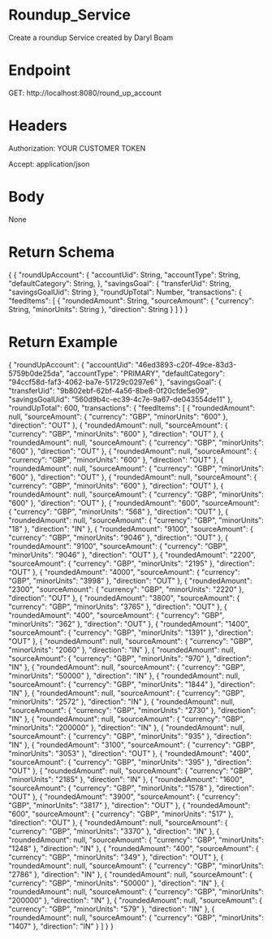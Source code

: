 # Roundup_Service
Create a roundup Service created by Daryl Boam

# Endpoint
GET: http://localhost:8080/round_up_account

# Headers

Authorization: YOUR CUSTOMER TOKEN 

Accept: application/json

# Body

None

# Return Schema

{
{
    "roundUpAccount": {
        "accountUid": String,
        "accountType": String,
        "defaultCategory": String,
    },
    "savingsGoal": {
        "transferUid": String,
        "savingsGoalUid": String
    },
    "roundUpTotal": Number,
    "transactions": {
        "feedItems": [
            {
                "roundedAmount": String,
                "sourceAmount": {
                    "currency": String,
                    "minorUnits": String
                },
                "direction": String
            }
        ]
    }
}


# Return Example

{
    "roundUpAccount": {
        "accountUid": "46ed3893-c20f-49ce-83d3-5759b0de25da",
        "accountType": "PRIMARY",
        "defaultCategory": "94ccf58d-faf3-4062-ba7e-51729c0297e6"
    },
    "savingsGoal": {
        "transferUid": "9b802ebf-62bf-4a56-8be8-0f20cfde5e09",
        "savingsGoalUid": "560d9b4c-ec39-4c7e-9a67-de043554de11"
    },
    "roundUpTotal": 600,
    "transactions": {
        "feedItems": [
            {
                "roundedAmount": null,
                "sourceAmount": {
                    "currency": "GBP",
                    "minorUnits": "600"
                },
                "direction": "OUT"
            },
            {
                "roundedAmount": null,
                "sourceAmount": {
                    "currency": "GBP",
                    "minorUnits": "600"
                },
                "direction": "OUT"
            },
            {
                "roundedAmount": null,
                "sourceAmount": {
                    "currency": "GBP",
                    "minorUnits": "600"
                },
                "direction": "OUT"
            },
            {
                "roundedAmount": null,
                "sourceAmount": {
                    "currency": "GBP",
                    "minorUnits": "600"
                },
                "direction": "OUT"
            },
            {
                "roundedAmount": null,
                "sourceAmount": {
                    "currency": "GBP",
                    "minorUnits": "600"
                },
                "direction": "OUT"
            },
            {
                "roundedAmount": null,
                "sourceAmount": {
                    "currency": "GBP",
                    "minorUnits": "600"
                },
                "direction": "OUT"
            },
            {
                "roundedAmount": null,
                "sourceAmount": {
                    "currency": "GBP",
                    "minorUnits": "600"
                },
                "direction": "OUT"
            },
            {
                "roundedAmount": "600",
                "sourceAmount": {
                    "currency": "GBP",
                    "minorUnits": "568"
                },
                "direction": "OUT"
            },
            {
                "roundedAmount": null,
                "sourceAmount": {
                    "currency": "GBP",
                    "minorUnits": "18"
                },
                "direction": "IN"
            },
            {
                "roundedAmount": "9100",
                "sourceAmount": {
                    "currency": "GBP",
                    "minorUnits": "9046"
                },
                "direction": "OUT"
            },
            {
                "roundedAmount": "9100",
                "sourceAmount": {
                    "currency": "GBP",
                    "minorUnits": "9046"
                },
                "direction": "OUT"
            },
            {
                "roundedAmount": "2200",
                "sourceAmount": {
                    "currency": "GBP",
                    "minorUnits": "2195"
                },
                "direction": "OUT"
            },
            {
                "roundedAmount": "4000",
                "sourceAmount": {
                    "currency": "GBP",
                    "minorUnits": "3998"
                },
                "direction": "OUT"
            },
            {
                "roundedAmount": "2300",
                "sourceAmount": {
                    "currency": "GBP",
                    "minorUnits": "2220"
                },
                "direction": "OUT"
            },
            {
                "roundedAmount": "3800",
                "sourceAmount": {
                    "currency": "GBP",
                    "minorUnits": "3765"
                },
                "direction": "OUT"
            },
            {
                "roundedAmount": "400",
                "sourceAmount": {
                    "currency": "GBP",
                    "minorUnits": "362"
                },
                "direction": "OUT"
            },
            {
                "roundedAmount": "1400",
                "sourceAmount": {
                    "currency": "GBP",
                    "minorUnits": "1391"
                },
                "direction": "OUT"
            },
            {
                "roundedAmount": null,
                "sourceAmount": {
                    "currency": "GBP",
                    "minorUnits": "2060"
                },
                "direction": "IN"
            },
            {
                "roundedAmount": null,
                "sourceAmount": {
                    "currency": "GBP",
                    "minorUnits": "970"
                },
                "direction": "IN"
            },
            {
                "roundedAmount": null,
                "sourceAmount": {
                    "currency": "GBP",
                    "minorUnits": "50000"
                },
                "direction": "IN"
            },
            {
                "roundedAmount": null,
                "sourceAmount": {
                    "currency": "GBP",
                    "minorUnits": "1844"
                },
                "direction": "IN"
            },
            {
                "roundedAmount": null,
                "sourceAmount": {
                    "currency": "GBP",
                    "minorUnits": "2572"
                },
                "direction": "IN"
            },
            {
                "roundedAmount": null,
                "sourceAmount": {
                    "currency": "GBP",
                    "minorUnits": "2730"
                },
                "direction": "IN"
            },
            {
                "roundedAmount": null,
                "sourceAmount": {
                    "currency": "GBP",
                    "minorUnits": "200000"
                },
                "direction": "IN"
            },
            {
                "roundedAmount": null,
                "sourceAmount": {
                    "currency": "GBP",
                    "minorUnits": "935"
                },
                "direction": "IN"
            },
            {
                "roundedAmount": "3100",
                "sourceAmount": {
                    "currency": "GBP",
                    "minorUnits": "3053"
                },
                "direction": "OUT"
            },
            {
                "roundedAmount": "400",
                "sourceAmount": {
                    "currency": "GBP",
                    "minorUnits": "395"
                },
                "direction": "OUT"
            },
            {
                "roundedAmount": null,
                "sourceAmount": {
                    "currency": "GBP",
                    "minorUnits": "2185"
                },
                "direction": "IN"
            },
            {
                "roundedAmount": "1600",
                "sourceAmount": {
                    "currency": "GBP",
                    "minorUnits": "1578"
                },
                "direction": "OUT"
            },
            {
                "roundedAmount": "3900",
                "sourceAmount": {
                    "currency": "GBP",
                    "minorUnits": "3817"
                },
                "direction": "OUT"
            },
            {
                "roundedAmount": "600",
                "sourceAmount": {
                    "currency": "GBP",
                    "minorUnits": "517"
                },
                "direction": "OUT"
            },
            {
                "roundedAmount": null,
                "sourceAmount": {
                    "currency": "GBP",
                    "minorUnits": "3370"
                },
                "direction": "IN"
            },
            {
                "roundedAmount": null,
                "sourceAmount": {
                    "currency": "GBP",
                    "minorUnits": "1248"
                },
                "direction": "IN"
            },
            {
                "roundedAmount": "400",
                "sourceAmount": {
                    "currency": "GBP",
                    "minorUnits": "349"
                },
                "direction": "OUT"
            },
            {
                "roundedAmount": null,
                "sourceAmount": {
                    "currency": "GBP",
                    "minorUnits": "2786"
                },
                "direction": "IN"
            },
            {
                "roundedAmount": null,
                "sourceAmount": {
                    "currency": "GBP",
                    "minorUnits": "50000"
                },
                "direction": "IN"
            },
            {
                "roundedAmount": null,
                "sourceAmount": {
                    "currency": "GBP",
                    "minorUnits": "200000"
                },
                "direction": "IN"
            },
            {
                "roundedAmount": null,
                "sourceAmount": {
                    "currency": "GBP",
                    "minorUnits": "579"
                },
                "direction": "IN"
            },
            {
                "roundedAmount": null,
                "sourceAmount": {
                    "currency": "GBP",
                    "minorUnits": "1407"
                },
                "direction": "IN"
            }
        ]
    }
}